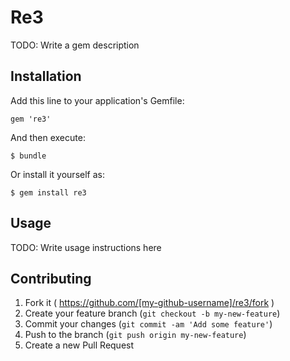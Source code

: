 # Re3

TODO: Write a gem description

## Installation

Add this line to your application's Gemfile:

    gem 're3'

And then execute:

    $ bundle

Or install it yourself as:

    $ gem install re3

## Usage

TODO: Write usage instructions here

## Contributing

1. Fork it ( https://github.com/[my-github-username]/re3/fork )
2. Create your feature branch (`git checkout -b my-new-feature`)
3. Commit your changes (`git commit -am 'Add some feature'`)
4. Push to the branch (`git push origin my-new-feature`)
5. Create a new Pull Request
